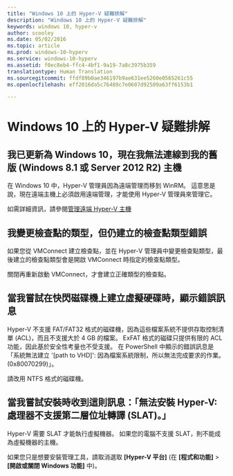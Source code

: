 ```yaml
---
title: "Windows 10 上的 Hyper-V 疑難排解"
description: "Windows 10 上的 Hyper-V 疑難排解"
keywords: windows 10, hyper-v
author: scooley
ms.date: 05/02/2016
ms.topic: article
ms.prod: windows-10-hyperv
ms.service: windows-10-hyperv
ms.assetid: f0ec8eb4-ffc4-4bf1-9a19-7a8c3975b359
translationtype: Human Translation
ms.sourcegitcommit: ffdf89b0ae346197b9ae631ee5260e0565261c55
ms.openlocfilehash: eff2016da5c76489c7e0607d92509a63ff6153b1

---
```


# Windows 10 上的 Hyper-V 疑難排解

## 我已更新為 Windows 10，現在我無法連線到我的舊版 (Windows 8.1 或 Server 2012 R2) 主機
在 Windows 10 中，Hyper-V 管理員因為遠端管理而移到 WinRM。  這意思是說，現在遠端主機上必須啟用遠端管理，才能使用 Hyper-V 管理員來管理它。

如需詳細資訊，請參閱[管理遠端 Hyper-V 主機](remote_host_management.md)

## 我變更檢查點的類型，但仍建立的檢查點類型錯誤
如果您從 VMConnect 建立檢查點，並在 Hyper-V 管理員中變更檢查點類型，最後建立的檢查點類型會是開啟 VMConnect 時指定的檢查點類型。

關閉再重新啟動 VMConnect，才會建立正確類型的檢查點。

## 當我嘗試在快閃磁碟機上建立虛擬硬碟時，顯示錯誤訊息
Hyper-V 不支援 FAT/FAT32 格式的磁碟機，因為這些檔案系統不提供存取控制清單 (ACL)，而且不支援大於 4 GB 的檔案。 ExFAT 格式的磁碟只提供有限的 ACL 功能，因此基於安全性考量也不受支援。
在 PowerShell 中顯示的錯誤訊息是「系統無法建立 '\[path to VHD\]': 因為檔案系統限制，所以無法完成要求的作業。(0x80070299)」。

請改用 NTFS 格式的磁碟機。 

## 當我嘗試安裝時收到這則訊息：「無法安裝 Hyper-V: 處理器不支援第二層位址轉譯 (SLAT)。」
Hyper-V 需要 SLAT 才能執行虛擬機器。 如果您的電腦不支援 SLAT，則不能成為虛擬機器的主機。

如果您只是想要安裝管理工具，請取消選取 **[Hyper-V 平台]** (在 **[程式和功能]** > **[開啟或關閉 Windows 功能]** 中)。



<!--HONumber=Oct16_HO4-->


